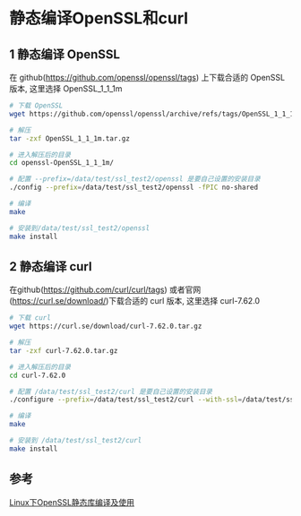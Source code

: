 # 静态编译OpenSSL和curl

## 1 静态编译 OpenSSL

在 github(https://github.com/openssl/openssl/tags) 上下载合适的 OpenSSL 版本,
这里选择 OpenSSL_1_1_1m

```bash
# 下载 OpenSSL
wget https://github.com/openssl/openssl/archive/refs/tags/OpenSSL_1_1_1m.tar.gz

# 解压
tar -zxf OpenSSL_1_1_1m.tar.gz

# 进入解压后的目录
cd openssl-OpenSSL_1_1_1m/

# 配置 --prefix=/data/test/ssl_test2/openssl 是要自己设置的安装目录
./config --prefix=/data/test/ssl_test2/openssl -fPIC no-shared

# 编译
make

# 安装到/data/test/ssl_test2/openssl
make install 
```

## 2 静态编译 curl

在github(https://github.com/curl/curl/tags) 或者官网(https://curl.se/download/)下载合适的 curl 版本,
这里选择 curl-7.62.0 

```bash
# 下载 curl
wget https://curl.se/download/curl-7.62.0.tar.gz

# 解压
tar -zxf curl-7.62.0.tar.gz

# 进入解压后的目录
cd curl-7.62.0

# 配置 /data/test/ssl_test2/curl 是要自己设置的安装目录
./configure --prefix=/data/test/ssl_test2/curl --with-ssl=/data/test/ssl_test2/openssl --disable-shared

# 编译
make

# 安装到 /data/test/ssl_test2/curl
make install
```

## 参考

[Linux下OpenSSL静态库编译及使用](https://www.linuxidc.com/Linux/2017-09/147117.htm)

